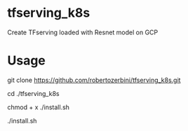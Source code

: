 # tfserving_k8s

Create TFserving loaded with Resnet model on GCP

# Usage

git clone https://github.com/robertozerbini/tfserving_k8s.git

cd ./tfserving_k8s

chmod + x ./install.sh

./install.sh
